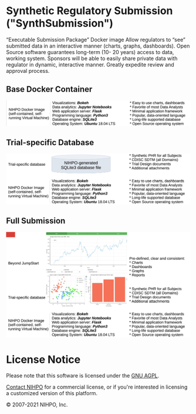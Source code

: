 # Synthetic Regulatory Submission ("SynthSubmission")



“Executable Submission Package” Docker image
Allow regulators to “see” submitted data in an interactive manner (charts, graphs, dashboards).
Open Source software guarantees long-term (10- 20 years) access to data, working system.
Sponsors will be able to easily share private data with regulator in dynamic, interactive manner.
Greatly expedite review and approval process.


## Base Docker Container
![Docker container](SynthSubmission_01.png)

## Trial-specific Database
![Trial-specific database](SynthSubmission_02.png)

## Full Submission
![Full submission](SynthSubmission_03.png)


# License Notice
Please note that this software is licensed under the [GNU AGPL](https://www.gnu.org/licenses/why-affero-gpl.html).

[Contact NIHPO](mailto:Jose.Lacal@NIHPO.com?subject=GitHub%20inquiry.) for a commercial license, or if you're interested in licensing a customized version of this platform.

:copyright: 2007-2021 NIHPO, Inc.